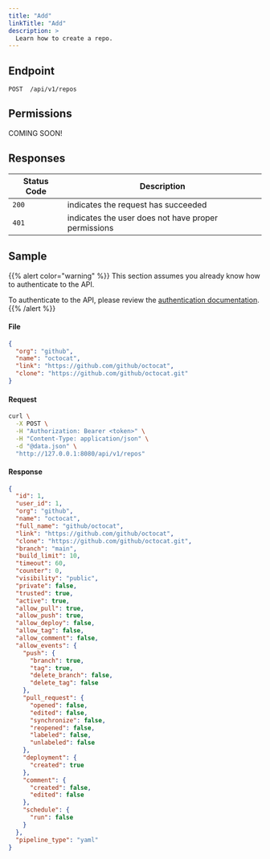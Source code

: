 ```yaml
---
title: "Add"
linkTitle: "Add"
description: >
  Learn how to create a repo.
---
```


## Endpoint

```
POST  /api/v1/repos
```

## Permissions

COMING SOON!

## Responses

| Status Code | Description                                         |
| ----------- | --------------------------------------------------- |
| `200`       | indicates the request has succeeded                 |
| `401`       | indicates the user does not have proper permissions |

## Sample

{{% alert color="warning" %}}
This section assumes you already know how to authenticate to the API.

To authenticate to the API, please review the [authentication documentation](/docs/reference/api/authentication/).
{{% /alert %}}

#### File

```json
{
  "org": "github",
  "name": "octocat",
  "link": "https://github.com/github/octocat",
  "clone": "https://github.com/github/octocat.git"
}
```

#### Request

```sh
curl \
  -X POST \
  -H "Authorization: Bearer <token>" \
  -H "Content-Type: application/json" \
  -d "@data.json" \
  "http://127.0.0.1:8080/api/v1/repos"
```

#### Response

```json
{
  "id": 1,
  "user_id": 1,
  "org": "github",
  "name": "octocat",
  "full_name": "github/octocat",
  "link": "https://github.com/github/octocat",
  "clone": "https://github.com/github/octocat.git",
  "branch": "main",
  "build_limit": 10,
  "timeout": 60,
  "counter": 0,
  "visibility": "public",
  "private": false,
  "trusted": true,
  "active": true,
  "allow_pull": true,
  "allow_push": true,
  "allow_deploy": false,
  "allow_tag": false,
  "allow_comment": false,
  "allow_events": {
    "push": {
      "branch": true,
      "tag": true,
      "delete_branch": false,
      "delete_tag": false
    },
    "pull_request": {
      "opened": false,
      "edited": false,
      "synchronize": false,
      "reopened": false,
      "labeled": false,
      "unlabeled": false
    },
    "deployment": {
      "created": true
    },
    "comment": {
      "created": false,
      "edited": false
    },
    "schedule": {
      "run": false
    }
  },
  "pipeline_type": "yaml"
}
```
